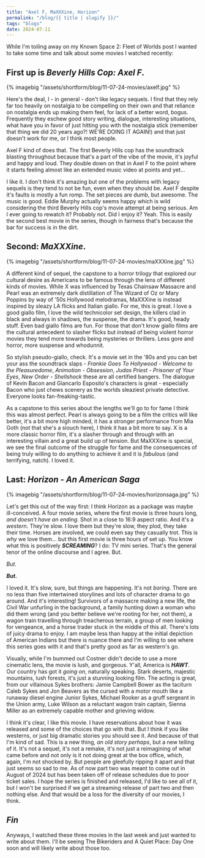 ```yaml
---
title: "Axel F, MaXXXine, Horizon"
permalink: "/blog/{{ title | slugify }}/"
tags: "blogs"
date: 2024-07-11
---
```


While I'm toiling away on my Known Space 2: Fleet of Worlds post I wanted to take some time and talk about some movies I watched recently:
<!-- excerpt -->
## First up is *Beverly Hills Cop: Axel F*.

{% imagebig "/assets/shortform/blog/11-07-24-movies/axelf.jpg" %}

Here's the deal, I - in general - don't like legacy sequels. I find that they rely far too heavily on nostalgia to be compelling on their own and that reliance on nostalgia ends up making them feel, for lack of a better word, bogus. Frequently they eschew good story writing, dialogue, interesting situations, what have you in favor of just hitting you with the nostalgia stick (remember that thing we did 20 years ago?! WE'RE DOING IT AGAIN!) and that just doesn't work for me, or I think most people.

Axel F kind of does that. The first Beverly Hills cop has the soundtrack blasting throughout because that's a part of the vibe of the movie, it's joyful and happy and loud. They double down on that in Axel F to the point where it starts feeling almost like an extended music video at points and yet...

I like it. I don't think it's amazing but one of the problems with legacy sequels is they tend to not be fun, even when they should be. Axel F despite it's faults is mostly a fun romp. The set pieces are dumb, but awesome. The music is good. Eddie Murphy actually seems happy which is wild considering the third Beverly Hills cop's movie attempt at being serious. Am I ever going to rewatch it? Probably not. Did I enjoy it? Yeah. This is easily the second best movie in the series, though in fairness that's because the bar for success is in the dirt.

## Second: *MaXXXine*.

{% imagebig "/assets/shortform/blog/11-07-24-movies/maXXXine.jpg" %}

A different kind of sequel, the capstone to a horror trilogy that explored our cultural desire as Americans to be famous through the lens of different kinds of movies. While X was influenced by Texas Chainsaw Massacre and Pearl was an extremely dark distillation of The Wizard of Oz or Mary Poppins by way of '50s Hollywood melodramas, MaXXXine is instead inspired by sleazy LA flicks and Italian giallo. For me, this is great. I love a good giallo film, I love the wild technicolor set design, the killers clad in black and always in shadows, the suspense, the drama. It's good, heady stuff. Even bad giallo films are fun. For those that don't know giallo films are the cultural antecedent to slasher flicks but instead of being violent horror movies they tend more towards being mysteries or thrillers. Less gore and horror, more suspense and whodunnit.

So stylish pseudo-giallo, check. It's a movie set in the '80s and you can bet your ass the soundtrack slaps - *Frankie Goes To Hollywood - Welcome to the Pleasuredome*, *Animotion - Obsession*, *Judas Priest - Prisoner of Your Eyes*, *New Order - Shellshock* these are all certified bangers. The dialogue of Kevin Bacon and Giancarlo Esposito's characters is great - especially Bacon who just chews scenery as the worlds sleaziest private detective. Everyone looks fan-freaking-tastic.

As a capstone to this series about the lengths we'll go to for fame I think this was almost perfect. Pearl is always going to be a film the critics will like better, it's a bit more high minded, it has a stronger performance from Mia Goth (not that she's a slouch here), I think it has a bit more to say. X is a more classic horror film, it's a slasher through and through with an interesting villain and a great build up of tension. But MaXXXine is special, we see the final outcome of the struggle for fame and the consequences of being truly willing to do anything to achieve it and it is *fabulous* (and terrifying, natch). I loved it.

## Last: *Horizon - An American Saga*

{% imagebig "/assets/shortform/blog/11-07-24-movies/horizonsaga.jpg" %}

Let's get this out of the way first: I think Horizon as a package was maybe ill-conceived. A four movie series, where the first movie is three hours long, *and doesn't have an ending*. Shot in a close to 16:9 aspect ratio. And it's a *western*. They're slow. I love them but they're slow, they plod, they take their time. Horses are involved, we could even say they casually trot. This is *why* we love them... but this first movie is three hours of set up. You know what this is positively ***SCREAMING***? I do: TV mini series. That's the general tenor of the online discourse and I agree. But.

*But.*

***But.***

I loved it. It's slow, sure, but things are happening. It's not *boring*. There are no less than five intertwined storylines and lots of character drama to go around. And it's interesting! Survivors of a massacre making a new life, the Civil War unfurling in the background, a family hunting down a woman who did them wrong (and you better believe we're rooting for her, not them), a wagon train travelling through treacherous terrain, a group of men looking for vengeance, and a horse trader stuck in the middle of this all. There's lots of juicy drama to enjoy. I am maybe less than happy at the initial depiction of American Indians but there is nuance there and I'm willing to see where this series goes with it and that's pretty good as far as western's go.

Visually, while I'm bummed out Costner didn't decide to use a more cinematic lens, the movie is lush, and gorgeous. Y'all, America is ***HAWT***. Our country has got it *going on*, naturally speaking. Stark deserts, majestic mountains, lush forests, it's just a stunning looking film. The acting is great, from our villainous Sykes brothers: Jamie Campbell Bower as the taciturn Caleb Sykes and Jon Beavers as the cursed with a motor mouth like a runaway diesel engine Junior Sykes, Michael Rooker as a gruff sergeant in the Union army, Luke Wilson as a reluctant wagon train captain, Sienna Miller as an extremely capable mother and grieving widow.

I think it's clear, I like this movie. I have reservations about how it was released and some of the choices that go with that. But I think if you like westerns, or just big dramatic stories you should see it. And because of that I'm kind of sad. This is a new thing, *an old story perhaps*, but a new telling of it. It's not a sequel, it's not a remake, it's not just a reimagining of what came before and not only is it not doing great at the box office, which, again, I'm not shocked by. But people are gleefully ripping it apart and that just seems so sad to me. As of now part two was meant to come out in August of 2024 but has been taken off of release schedules due to poor ticket sales. I hope the series is finished and released, I'd like to see all of it, but I won't be surprised if we get a streaming release of part two and then nothing else. And that would be a loss for the diversity of our movies, I think.

## *Fin*

Anyways, I watched these three movies in the last week and just wanted to write about them. I'll be seeing The Bikeriders and A Quiet Place: Day One soon and will likely write about those too.